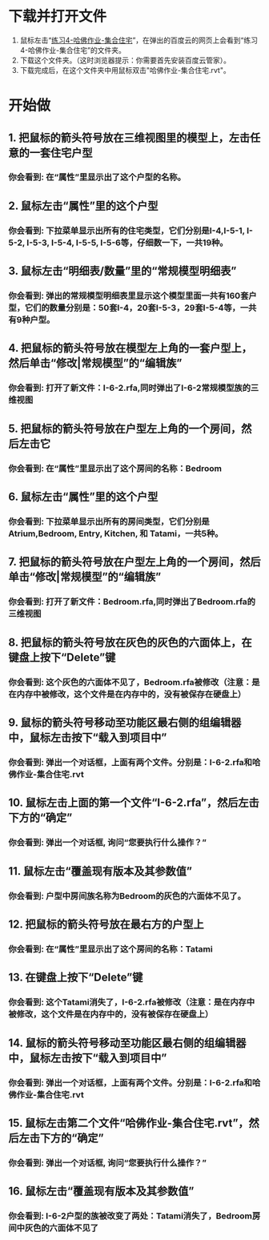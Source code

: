 # 下载并打开文件

1. 鼠标左击“[练习4-哈佛作业-集合住宅](http://pan.baidu.com/s/1eRhjD6M)”，在弹出的百度云的网页上会看到“练习4-哈佛作业-集合住宅”的文件夹。
2. 下载这个文件夹。（这时浏览器提示：你需要首先安装百度云管家）。
3. 下载完成后，在这个文件夹中用鼠标双击"哈佛作业-集合住宅.rvt"。

# 开始做
## 1. 把鼠标的箭头符号放在三维视图里的模型上，左击任意的一套住宅户型

### 你会看到: 在“属性”里显示出了这个户型的名称。

## 2. 鼠标左击“属性”里的这个户型

### 你会看到: 下拉菜单显示出所有的住宅类型，它们分别是I-4,I-5-1, I-5-2, I-5-3, I-5-4, I-5-5, I-5-6等，仔细数一下，一共19种。

## 3. 鼠标左击“明细表/数量”里的“常规模型明细表”

### 你会看到: 弹出的常规模型明细表里显示这个模型里面一共有160套户型，它们的数量分别是：50套I-4，20套I-5-3，29套I-5-4等，一共有9种户型。

## 4. 把鼠标的箭头符号放在模型左上角的一套户型上，然后单击“修改|常规模型”的“编辑族”

### 你会看到: 打开了新文件：I-6-2.rfa,同时弹出了I-6-2常规模型族的三维视图

## 5. 把鼠标的箭头符号放在户型左上角的一个房间，然后左击它

### 你会看到: 在“属性”里显示出了这个房间的名称：Bedroom

## 6. 鼠标左击“属性”里的这个户型

### 你会看到: 下拉菜单显示出所有的房间类型，它们分别是Atrium,Bedroom, Entry, Kitchen, 和 Tatami，一共5种。

## 7. 把鼠标的箭头符号放在户型左上角的一个房间，然后单击“修改|常规模型”的“编辑族”

### 你会看到: 打开了新文件：Bedroom.rfa,同时弹出了Bedroom.rfa的三维视图

## 8. 把鼠标的箭头符号放在灰色的灰色的六面体上，在键盘上按下“Delete”键

### 你会看到: 这个灰色的六面体不见了，Bedroom.rfa被修改（注意：是在内存中被修改，这个文件是在内存中的，没有被保存在硬盘上）

## 9. 鼠标的箭头符号移动至功能区最右侧的组编辑器中，鼠标左击按下“载入到项目中”

### 你会看到: 弹出一个对话框，上面有两个文件。分别是：I-6-2.rfa和哈佛作业-集合住宅.rvt

## 10. 鼠标左击上面的第一个文件“I-6-2.rfa”，然后左击下方的“确定”

### 你会看到: 弹出一个对话框, 询问“您要执行什么操作？”

## 11. 鼠标左击“覆盖现有版本及其参数值”

### 你会看到: 户型中房间族名称为Bedroom的灰色的六面体不见了。

## 12. 把鼠标的箭头符号放在最右方的户型上

### 你会看到: 在“属性”里显示出了这个房间的名称：Tatami

## 13. 在键盘上按下“Delete”键

### 你会看到: 这个Tatami消失了，I-6-2.rfa被修改（注意：是在内存中被修改，这个文件是在内存中的，没有被保存在硬盘上）

## 14. 鼠标的箭头符号移动至功能区最右侧的组编辑器中，鼠标左击按下“载入到项目中”

### 你会看到: 弹出一个对话框，上面有两个文件。分别是：I-6-2.rfa和哈佛作业-集合住宅.rvt

## 15. 鼠标左击第二个文件“哈佛作业-集合住宅.rvt”，然后左击下方的“确定”

### 你会看到: 弹出一个对话框, 询问“您要执行什么操作？”

## 16. 鼠标左击“覆盖现有版本及其参数值”

### 你会看到: I-6-2户型的族被改变了两处：Tatami消失了，Bedroom房间中灰色的六面体不见了
